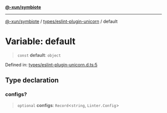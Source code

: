 [**@-xun/symbiote**](../../../README.md)

***

[@-xun/symbiote](../../../README.md) / [types/eslint-plugin-unicorn](../README.md) / default

# Variable: default

> `const` **default**: `object`

Defined in: [types/eslint-plugin-unicorn.d.ts:5](https://github.com/Xunnamius/symbiote/blob/023107e8d1856ee3cd449bab77222ba9d9fdb206/types/eslint-plugin-unicorn.d.ts#L5)

## Type declaration

### configs?

> `optional` **configs**: `Record`\<`string`, `Linter.Config`\>
